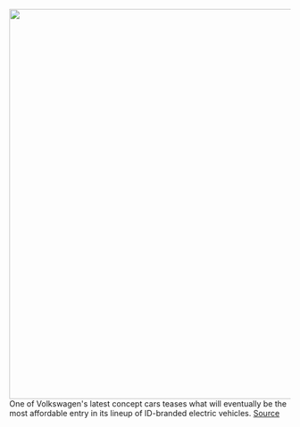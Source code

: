 <img src='https://cdn.vox-cdn.com/thumbor/CuZmFvxJbxcyEpysBg-_8GzhOB4=/0x0:4096x2722/1200x800/filters:focal(1721x1034:2375x1688)/cdn.vox-cdn.com/uploads/chorus_image/image/69825968/vw_volkswagen_id_life_0050.0.jpg' width='700px' /><br/>
One of Volkswagen's latest concept cars teases what will eventually be the most affordable entry in its lineup of ID-branded electric vehicles.
<a href='https://www.theverge.com/2021/9/7/22660827/volkswagen-id-life-concept-electric-car-iaa-mobility-2021'> Source <a/>